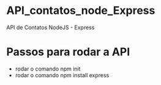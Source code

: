 # API_contatos_node_Express
API de Contatos NodeJS - Express

# Passos para rodar a API
- rodar o comando npm init
- rodar o comando npm install express 

